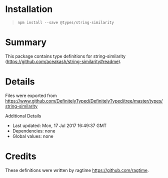 # Installation
> `npm install --save @types/string-similarity`

# Summary
This package contains type definitions for string-similarity (https://github.com/aceakash/string-similarity#readme).

# Details
Files were exported from https://www.github.com/DefinitelyTyped/DefinitelyTyped/tree/master/types/string-similarity

Additional Details
 * Last updated: Mon, 17 Jul 2017 16:49:37 GMT
 * Dependencies: none
 * Global values: none

# Credits
These definitions were written by ragtime <https://github.com/ragtime>.
